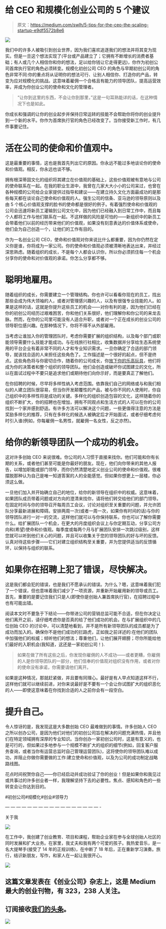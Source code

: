 # 给 CEO 和规模化创业公司的 5 个建议

> 原文：<https://medium.com/swlh/5-tips-for-the-ceo-the-scaling-startup-e9df5572b8e6>

![](img/9d87880a3183a4bf42af66c05df5592a.png)

我们中的许多人被吸引到创业世界，因为我们喜欢追逐我们的想法并将其变为现实。但是一旦这个想法实现了(平台或产品建立了；它拥有不断增长的消费者基础；有人或几个人相信你和你的想法，足以给你钱让它走得更远)，你作为初创公司首席执行官的角色必须转变。规模化初创公司 CEO 的角色与早期初创公司的角色非常不同:你的重点将从证明你的想法可行、让别人相信你、打造你的产品，转变为应对规模化的挑战。这意味着雇佣一个合格且有能力的领导团队，提高运营效率，并成为你创业公司的使命和文化的管理者。

> “让你到这里的东西，不会让你到那里，”这是一句耳熟能详的话，在这种情况下也是如此。

你成长和强调的让你的创业起步并保持日常运转的技能不会帮助你将你的创业提升到一个新的水平。你作为首席执行官的角色已经改变了。当你接受新工作时，有几件事要记住。

# 活在公司的使命和价值观中。

这是最重要的事情，这也是我首先列出它的原因。你永远不能过多地谈论你的使命和价值观。相反，你永远也谈不够。

拥有根深蒂固文化的组织将其建立在价值观的基础上，这些价值观被有意地与公司的使命联系在一起。在我的职业生涯中，我曾在几家大大小小的公司呆过，也曾在各种规模的公司给企业家提供过指导和建议——在建立持久文化方面最成功的是那些每天都在谈论自己使命和价值观的人。强生公司的信条、亚马逊的领导原则以及由 5 个核心价值观支撑的脸书的使命都是很好的例子。有着强烈使命和价值观的公司会迅速将新员工灌输到公司文化中，因为他们已经融入到日常工作中，而且每个人都将工作与他们联系在一起。不这样做的风险是可怕的——新组织中的新员工会带着他们以前的经历带来他们的价值观，如果没有刻意表达的价值体系或使命，他们会为自己创造一个，让他们的工作有目的。

作为一名创业公司 CEO，使命和价值观对你来说比什么都重要，因为你仍然在定义你是谁，你将成为一家公司。你的使命和价值观必须被清晰地表达出来，并经过深思熟虑。随着组织的成长，不是每个人都会认识你，所以你必须抓住每一个机会分享你的使命和对价值观的承诺。你怎么分享都不够。

# 聪明地雇用。

随着组织的成长，你需要建立一个管理结构。你也许可以看看你现在的员工，找出那些会成为伟大领袖的人，或者对管理感兴趣的人，以及有很强专业技能的人。如果是这样的话，这就是你提升这些员工的机会——对你有利的是，因为他们已经在你的初创公司经历过艰难困苦，你和他们关系很好，他们理解你和你公司的来龙去脉。然而，在你的公司里可能没有人适合升职，或者对一个正在成长的创业公司的领导职位感兴趣。在那种情况下，你将不得不从外部雇用。

当考虑让谁加入你的管理团队时，考虑你需要扩展的组织结构，以及每个部门或职能领导需要什么技能才能成功。与在线旅行社相比，收集数据并分享给生态系统使用的平台企业有着非常不同的人才和专业知识需求。一旦你确定了合适的部门领导，就该找合适的人来担任这些角色了。工作描述是一个很好的起点，但不是终点。这些角色将与你密切合作，随着你的公司成长，你[放下你的乐高玩具](http://firstround.com/review/give-away-your-legos-and-other-commandments-for-scaling-startups/)，他们将成为你的决策者和整个组织的领导团队。他们会创造或破坏你试图建立的文化，所以在面试过程中不要只是追求他们或期待他们向你示好，而是要真正了解他们。

在你招聘的时候，尽早将多样性纳入考虑范围。依靠我们自己的网络或与和我们相似的人建立团队很容易，但当你开发颠覆性的产品，被与你不同的人使用时，你自己组织中的多样性将是成功的关键。多样化的组织创造包容的文化，这样随着你的组织不断扩大，你的招聘也在增加，拥有不同观点和生活方式的人可以在你的公司找到一个家并感到舒适。有许多方法可以解决这个问题，一些更值得注意的方法是奖励多样化的推荐，只有在多样化的候选人被确定后才开始面试，或者仔细考虑何时引入谁(例如，你每雇佣一名男性，就雇佣一名女性，反之亦然)。

# 给你的新领导团队一个成功的机会。

这对许多创始 CEO 来说很难。你公司的人习惯于直接来找你。他们可能和你有长期的关系，或者他们甚至可能是你最好的朋友。现在，他们向你带来的其他人报告，以增加职能或部门领导，而你仍然清楚地定义创业公司的使命和价值观。很难摆脱那种认为自己是唯一知道答案的人的全能感觉。但如果你想更上一层楼，你必须这么做。

一旦他们加入并开始确立自己的地位，给你的新领导在组织中的权威。这意味着，如果团队成员带着问题或对方向的澄清来找你，请将他们转交给他们的部门领导。在固定时间与你的领导召开每周员工会议，讨论对组织至关重要的问题，并允许团队分享最新进展和障碍。安排两周一次(或者一周一次，如果你有时间的话)与你的领导团队进行一对一的交流，这样他们就可以与你保持联系，你也可以了解你需要什么。给扩展团队一个机会，在更大的月度组织会议上与你定期互动，分享公司方向和(希望)使命和价值观。每季度或每两个月与扩展团队安排一次跳过级别，这样您就可以听到他们关心的问题，并且可以收集关于您的领导团队的好与坏的反馈。认真对待这些步骤——它们对建立组织结构至关重要，并为您提供适当的反馈循环，以保持与组织的联系。

# 如果你在招聘上犯了错误，尽快解决。

这是我们都会犯的错误，也是我们不愿承认的错误。为什么？嗯，这意味着我们犯了一个错误，但也意味着我们减少了一项资源，并重新开始雇用新的领导或员工。首先，重要的是要记住我们只是人(即使你是创始人兼首席执行官)，在招聘过程中也有可能出错。

阅读本文时不要急于下结论——你带进公司的营销总监可能不合适，但在你决定让他们离开之前，请仔细考虑你是否真的给了他们成功的机会。在与扩展组织中的几位创始 CEO 的讨论中，可以清楚地看到，并不是所有新领导团队的成员都是为了成功而加入的。确保你不是他们成功的拦路虎，正如我之前详述的:在他们的团队中加强他们的权威；倾听他们的想法；尊重他们，让他们展开翅膀；尽你所能给他们最好的入职机会(我知道，这还是一家初创公司！).

> 如果在做了所有这些之后，你发现你雇佣的人不成功——或者更糟，你雇佣的人是你领导团队的一部分，他们信奉的价值观对组织没有作用，或者对你的使命没有承诺，你需要请他们离开。

如果是这种情况，那就赶紧做，并且要有同理心。最好是有人早点知道这样不行，这样他们就可以继续前进，对你来说最好是不要有一个会让你试图扩大的组织恶化的人——即使这意味着在你找到合适的人之前你会有一段空白。

# 提升自己。

令人惊讶的是，我发现这是大多数创始 CEO 最难做到的事情。许多创始人 CEO 之所以创办公司，是因为他们对他们的初创公司旨在解决的问题充满热情，并且他们在特定领域拥有深厚的专业知识。当你创办一家初创公司时，这是有意义的，也是可行的，但如果过多地参与一个规模不断扩大的组织的细节(例如，回复客户服务查询，或者当你有运营总监时自己管理运营团队)，这将使你的领导团队难以成功，并阻止你做你需要做的工作:建立使命和价值观，以及为公司的成功制定战略路线图。

花点时间祝贺你自己——你已经启动并成功验证了你的创业！但是如果你和我见过或共事过的许多创业者一样，我理解坚持下去的必要性。焦点、感知和角色的一些转变会让你达到目的。

#初创公司#规模化#创业#领导力

— — — — — — — — — — — — — — — — — -

关于我

![](img/eec179b1b84fcfc93379f58e9f77c875.png)

在工作中，我创建了创业教育、项目和课程，帮助企业家在参与全球创始人社区的同时发展和扩大业务。在家里，我丈夫和我有两个可爱的孩子。我热爱音乐，是一名大提琴手(接受了 14 年的正规训练)，在中断了 18 年后，正在重新学习演奏。旅行，结识新朋友，写作，和家人在一起让我很开心。

[![](img/308a8d84fb9b2fab43d66c117fcc4bb4.png)](https://medium.com/swlh)

## 这篇文章发表在《创业公司》杂志上，这是 Medium 最大的创业刊物，有 323，238 人关注。

## 订阅接收[我们的头条](http://growthsupply.com/the-startup-newsletter/)。

[![](img/b0164736ea17a63403e660de5dedf91a.png)](https://medium.com/swlh)
